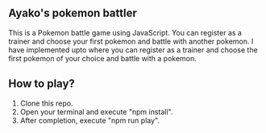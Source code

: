 ## Ayako's pokemon battler

This is a Pokemon battle game using JavaScript. You can register as a trainer and choose your first pokemon and battle with another pokemon. I have implemented upto where you can register as a trainer and choose the first pokemon of your choice and battle with a pokemon.

## How to play?

1. Clone this repo.
2. Open your terminal and execute "npm install".
3. After completion, execute "npm run play".